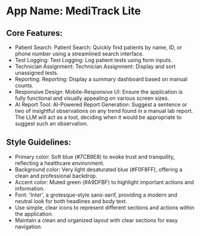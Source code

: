 # **App Name**: MediTrack Lite

## Core Features:

- Patient Search: Patient Search: Quickly find patients by name, ID, or phone number using a streamlined search interface.
- Test Logging: Test Logging: Log patient tests using form inputs.
- Technician Assignment: Technician Assignment: Display and sort unassigned tests.
- Reporting: Reporting: Display a summary dashboard based on manual counts.
- Responsive Design: Mobile-Responsive UI: Ensure the application is fully functional and visually appealing on various screen sizes.
- AI Report Tool: AI-Powered Report Generation: Suggest a sentence or two of insightful observations on any trend found in a manual lab report. The LLM will act as a tool, deciding when it would be appropriate to suggest such an observation.

## Style Guidelines:

- Primary color: Soft blue (#7CB9E8) to evoke trust and tranquility, reflecting a healthcare environment.
- Background color: Very light desaturated blue (#F0F8FF), offering a clean and professional backdrop.
- Accent color: Muted green (#A9DFBF) to highlight important actions and information.
- Font: 'Inter', a grotesque-style sans-serif, providing a modern and neutral look for both headlines and body text.
- Use simple, clear icons to represent different sections and actions within the application.
- Maintain a clean and organized layout with clear sections for easy navigation.
